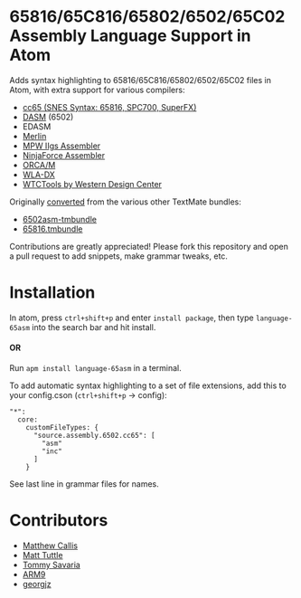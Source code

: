 # 65816/65C816/65802/6502/65C02 Assembly Language Support in Atom

Adds syntax highlighting to 65816/65C816/65802/6502/65C02 files in Atom, with extra support for various compilers:

 - [cc65 (SNES Syntax: 65816, SPC700, SuperFX)](http://oliverschmidt.github.io/cc65/)
 - [DASM](http://dasm-dillon.sourceforge.net/) (6502)
 - EDASM
 - [Merlin](http://en.wikipedia.org/wiki/Merlin_(assembler))
 - [MPW IIgs Assembler](http://store.16sector.com/index.php?main_page=product_info&products_id=24)
 - [NinjaForce Assembler](http://www.ninjaforce.com/html/products_nf_assembler.html)
 - [ORCA/M](http://www.byteworks.us/Byte_Works/Products.html)
 - [WLA-DX](http://www.villehelin.com/wla.html)
 - [WTCTools by Western Design Center](http://westerndesigncenter.com/wdc/tools.cfm)
 
Originally [converted](http://atom.io/docs/latest/converting-a-text-mate-bundle)
from the various other TextMate bundles:

 - [6502asm-tmbundle](https://github.com/adamv/6502asm-tmbundle)
 - [65816.tmbundle](https://github.com/ksherlock/65816.tmbundle)

Contributions are greatly appreciated! Please fork this repository and open a
pull request to add snippets, make grammar tweaks, etc.

# Installation

In atom, press `ctrl+shift+p` and enter `install package`, then type `language-65asm` into the search bar and hit install.

#### OR

Run `apm install language-65asm` in a terminal.

To add automatic syntax highlighting to a set of file extensions, add this to your
config.cson (`ctrl+shift+p` -> config):

```
"*":
  core:
    customFileTypes: {
      "source.assembly.6502.cc65": [
        "asm"
        "inc"
      ]
    }
```

See last line in grammar files for names.

# Contributors

- [Matthew Callis](https://github.com/MatthewCallis)
- [Matt Tuttle](https://github.com/MattTuttle)
- [Tommy Savaria](https://github.com/NewLunarFire)
- [ARM9](https://github.com/ARM9)
- [georgjz](https://github.com/georgjz)

